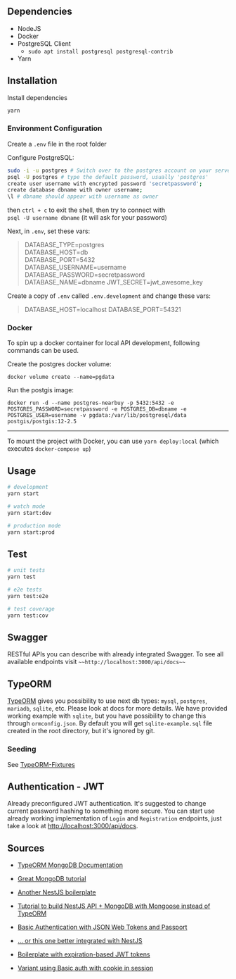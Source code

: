 ## Dependencies

- NodeJS
- Docker
- PostgreSQL Client
  - `sudo apt install postgresql postgresql-contrib`
- Yarn

## Installation

Install dependencies

```bash
yarn
```

### Environment Configuration

Create a `.env` file in the root folder

Configure PostgreSQL:

```sh
sudo -i -u postgres # Switch over to the postgres account on your server by typing:
psql -U postgres # type the default password, usually 'postgres'
create user username with encrypted password 'secretpassword';
create database dbname with owner username;
\l # dbname should appear with username as owner
```

then `ctrl + c` to exit the shell, then try to connect with  
`psql -U username dbname` (it will ask for your password)

Next, in `.env`, set these vars:

> DATABASE_TYPE=postgres  
> DATABASE_HOST=db  
> DATABASE_PORT=5432  
> DATABASE_USERNAME=username  
> DATABASE_PASSWORD=secretpassword  
> DATABASE_NAME=dbname
> JWT_SECRET=jwt_awesome_key

Create a copy of `.env` called `.env.development` and change these vars:
> DATABASE_HOST=localhost
> DATABASE_PORT=54321

### Docker

To spin up a docker container for local API development, following commands can be used.

Create the postgres docker volume:

`docker volume create --name=pgdata`

Run the postgis image:

`docker run -d --name postgres-nearbuy -p 5432:5432 -e POSTGRES_PASSWORD=secretpassword -e POSTGRES_DB=dbname -e POSTGRES_USER=username -v pgdata:/var/lib/postgresql/data postgis/postgis:12-2.5`

---

To mount the project with Docker, you can use `yarn deploy:local` (which executes `docker-compose up`)

## Usage

```bash
# development
yarn start

# watch mode
yarn start:dev

# production mode
yarn start:prod
```

## Test

```bash
# unit tests
yarn test

# e2e tests
yarn test:e2e

# test coverage
yarn test:cov
```

## Swagger

RESTful APIs you can describe with already integrated Swagger.
To see all available endpoints visit `~~http://localhost:3000/api/docs~~`

## TypeORM

[TypeORM](http://typeorm.io/) gives you possibility to use next db types:
`mysql`, `postgres`, `mariadb`, `sqlite`, etc. Please look at docs for more details.
We have provided working example with `sqlite`, but you have possibility to change
this through `ormconfig.json`. By default you will get `sqlite-example.sql` file
created in the root directory, but it's ignored by git.

### Seeding

See [TypeORM-Fixtures](https://robinck.github.io/typeorm-fixtures/)

## Authentication - JWT

Already preconfigured JWT authentication.
It's suggested to change current password hashing to something more secure.
You can start use already working implementation of `Login` and `Registration`
endpoints, just take a look at [http://localhost:3000/api/docs](http://localhost:3000/api/docs).

## Sources

- [TypeORM MongoDB Documentation](https://github.com/typeorm/typeorm/blob/master/docs/mongodb.md)

- [Great MongoDB tutorial](https://www.tutorialspoint.com/mongodb/mongodb_quick_guide.htm)

- [Another NestJS boilerplate](https://github.com/unlight/nest-typescript-starter/tree/ad59f3443f347e668f1d6f6c22f78f01bddcfb89)

- [Tutorial to build NestJS API + MongoDB with Mongoose instead of TypeORM](https://scotch.io/tutorials/building-a-modern-app-using-nestjs-mongodb-and-vuejs?utm_source=spotim&utm_medium=spotim_recirculation&spotim_referrer=recirculation&spot_im_comment_id=sp_D7GE1sbz_46694_c_Ta07US)

- [Basic Authentication with JSON Web Tokens and Passport](https://scotch.io/@devGson/api-authentication-with-json-web-tokensjwt-and-passport)
- [... or this one better integrated with NestJS](https://codebrains.io/jwt-auth-with-nestjs-passport-and-express/)

- [Boilerplate with expiration-based JWT tokens](https://github.com/abouroubi/nestjs-auth-jwt)

- [Variant using Basic auth with cookie in session](http://blog.exceptionfound.com/index.php/2018/06/07/nestjs-basic-auth-and-sessions/#Get_Projects_for_Authenticated_User)
